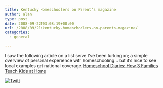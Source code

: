 ```yaml
---
title: Kentucky Homeschoolers on Parent’s magazine
author: alan
type: post
date: 2008-09-22T03:08:19+00:00
url: /2008/09/21/kentucky-homeschoolers-on-parents-magazine/
categories:
  - general

---
```

I saw the following article on a list serve I&#8217;ve been lurking on; a simple overview of personal experience with homeschooling&#8230; but it&#8217;s nice to see local examples get national coverage. [Homeschool Diaries: How 3 Families Teach Kids at Home][1]

<div class="twttr_button">
  <a href="http://twitter.com/share?url=https://zeroasterisk.com/2008/09/21/kentucky-homeschoolers-on-parents-magazine/&text=Kentucky+Homeschoolers+on+Parent%27s+magazine" target="_blank" title="Click here if you like this article."> <img src="http://zeroasterisk.com/wp-content/plugins/twitter-plugin/images/twitt.gif" alt="Twitt" /> </a>
</div>

 [1]: http://www.parents.com/big-kids/learning/intellectual-growth/homeschool-diaries/?page=3